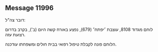 ## Message 11996

דובר צה"ל:

לוחם מגדוד 8108, עוצבת ׳יפתח׳ (679), נפצע באורח קשה היום (ב'), בקרב בדרום רצועת עזה. 

הלוחם פונה לקבלת טיפול רפואי בבית חולים ומשפחתו עודכנה.

